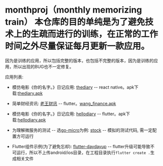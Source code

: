 # monthproj（monthly memorizing train） 本仓库的目的单纯是为了避免技术上的生疏而进行的训练，在正常的工作时间之外尽量保证每月更新一款应用。 
因为是训练的应用，所以包括完整的版本，也包括不完整的版本，因为是训练的应用，所以出现的BUG也不一定修复。

应用列表:
- 模仿电影《你的名字。》日记应用: [thediary](https://github.com/buf1024/monthproj/tree/master/thediary) -- react native。apk下载:[thediary.apk](https://github.com/buf1024/monthproj/raw/master/thediary/release/thediary.apk)

- 简单财经资讯: [老王财讯](https://github.com/buf1024/monthproj/tree/master/wang_finance) -- flutter。[wang_finance.apk](https://github.com/buf1024/monthproj/raw/master/wang_finance/release/wang_finance.apk)

- 模仿电影《你的名字。》日记应用: [hellodiary](https://github.com/buf1024/monthproj/tree/master/hellodiary) -- flutter。apk下载:[hellodiary.apk](https://github.com/buf1024/monthproj/raw/master/hellodiary/release/hellodiary.apk)

- 为理解微服务的测试 -- 选[go-micro](https://github.com/micro/go-micro)为例: [stock](https://github.com/buf1024/monthproj/tree/master/ms-exam/stock) -- 模拟的测试代码, 需一定配置方可运行

- Flutter组件示例(为了避免忘却): [flutter-daydayup](https://github.com/buf1024/monthproj/tree/master/flutter-daydayup) -- flutter升级可能导致不可运行，所以不上传android/ios目录，在工程目录执行`flutter create .`生成相关文件
